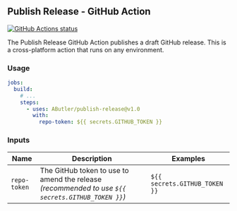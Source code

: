 ## Publish Release - GitHub Action

<a href="https://github.com/AButler/publish-release"><img alt="GitHub Actions status" src="https://github.com/AButler/publish-release/workflows/CI/badge.svg"></a>

The Publish Release GitHub Action publishes a draft GitHub release. This is a cross-platform action that runs on any environment.

### Usage

```yml
jobs:
  build:
    # ...
    steps:
      - uses: AButler/publish-release@v1.0
        with:
          repo-token: ${{ secrets.GITHUB_TOKEN }}
```

### Inputs

| Name          | Description                                                                                     | Examples                                                 |
|---------------|-------------------------------------------------------------------------------------------------|----------------------------------------------------------|
| `repo-token`  | The GitHub token to use to amend the release _(recommended to use `${{ secrets.GITHUB_TOKEN }}`)_ | `${{ secrets.GITHUB_TOKEN }}`                            |